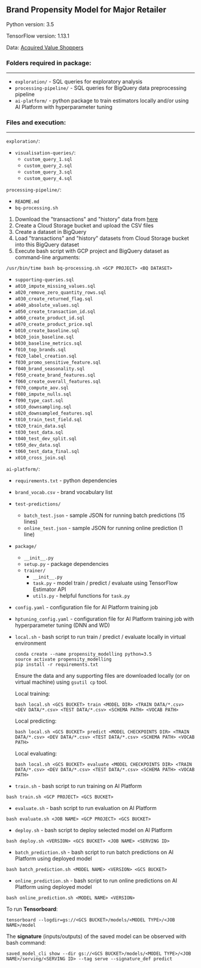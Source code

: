 ## Brand Propensity Model for Major Retailer

Python version: 3.5

TensorFlow version: 1.13.1

Data: [Acquired Value Shoppers](https://www.kaggle.com/c/acquire-valued-shoppers-challenge)

### Folders required in package:

---

- `exploration/` - SQL queries for exploratory analysis
- `processing-pipeline/` - SQL queries for BigQuery data preprocessing pipeline
- `ai-platform/` - python package to train estimators locally and/or using AI Platform with hyperparameter tuning


### Files and execution:

---

`exploration/`:

- `visualisation-queries/`:
	- `custom_query_1.sql`
	- `custom_query_2.sql`
	- `custom_query_3.sql`
	- `custom_query_4.sql`

`processing-pipeline/`:

- `README.md`
- `bq-processing.sh`

1) Download the "transactions" and "history" data from [here](https://www.kaggle.com/c/acquire-valued-shoppers-challenge)
2) Create a Cloud Storage bucket and upload the CSV files
3) Create a dataset in BigQuery
4) Load "transactions" and "history" datasets from Cloud Storage bucket into this BigQuery dataset
5) Execute bash script with GCP project and BigQuery dataset as command-line arguments:

```
/usr/bin/time bash bq-processing.sh <GCP PROJECT> <BQ DATASET>
```

- `supporting-queries.sql`
- `a010_impute_missing_values.sql`
- `a020_remove_zero_quantity_rows.sql`
- `a030_create_returned_flag.sql`
- `a040_absolute_values.sql`
- `a050_create_transaction_id.sql`
- `a060_create_product_id.sql`
- `a070_create_product_price.sql`
- `b010_create_baseline.sql`
- `b020_join_baseline.sql`
- `b030_baseline_metrics.sql`
- `f010_top_brands.sql`
- `f020_label_creation.sql`
- `f030_promo_sensitive_feature.sql`
- `f040_brand_seasonality.sql`
- `f050_create_brand_features.sql`
- `f060_create_overall_features.sql`
- `f070_compute_aov.sql`
- `f080_impute_nulls.sql`
- `f090_type_cast.sql`
- `s010_downsampling.sql`
- `s020_downsampled_features.sql`
- `t010_train_test_field.sql`
- `t020_train_data.sql`
- `t030_test_data.sql`
- `t040_test_dev_split.sql`
- `t050_dev_data.sql`
- `t060_test_data_final.sql`
- `x010_cross_join.sql`


`ai-platform/`:

- `requirements.txt` - python dependencies
- `brand_vocab.csv` - brand vocabulary list
- `test-predictions/`
    - `batch_test.json` - sample JSON for running batch predictions (15 lines)
    - `online_test.json` - sample JSON for running online prediction (1 line)
- `package/` 
	- `__init__.py` 
	- `setup.py` - package dependencies 
	- `trainer/` 
		- `__init__.py` 
		- `task.py` - model train / predict / evaluate using TensorFlow Estimator API
        - `utils.py` - helpful functions for `task.py`
- `config.yaml` - configuration file for AI Platform training job
- `hptuning_config.yaml` - configuration file for AI Platform training job with hyperparameter tuning (DNN and WD)
- `local.sh` - bash script to run train / predict / evaluate locally in virtual environment

  ```
  conda create --name propensity_modelling python=3.5
  source activate propensity_modelling
  pip install -r requirements.txt
  ```
  
  Ensure the data and any supporting files are downloaded locally (or on virtual machine) using `gsutil cp` tool.
  
  Local training:
  ```
  bash local.sh <GCS BUCKET> train <MODEL DIR> <TRAIN DATA/*.csv> <DEV DATA/*.csv> <TEST DATA/*.csv> <SCHEMA PATH> <VOCAB PATH>
  ```
  
  Local predicting:
  ```
  bash local.sh <GCS BUCKET> predict <MODEL CHECKPOINTS DIR> <TRAIN DATA/*.csv> <DEV DATA/*.csv> <TEST DATA/*.csv> <SCHEMA PATH> <VOCAB PATH>
  ```
  
  Local evaluating:
  ```
  bash local.sh <GCS BUCKET> evaluate <MODEL CHECKPOINTS DIR> <TRAIN DATA/*.csv> <DEV DATA/*.csv> <TEST DATA/*.csv> <SCHEMA PATH> <VOCAB PATH>
  ```

- `train.sh` - bash script to run training on AI Platform

```
bash train.sh <GCP PROJECT> <GCS BUCKET>
```

- `evaluate.sh` - bash script to run evaluation on AI Platform

```
bash evaluate.sh <JOB NAME> <GCP PROJECT> <GCS BUCKET>
```

- `deploy.sh` - bash script to deploy selected model on AI Platform

```
bash deploy.sh <VERSION> <GCS BUCKET> <JOB NAME> <SERVING ID>
```

- `batch_prediction.sh` - bash script to run batch predictions on AI Platform using deployed model

```
bash batch_prediction.sh <MODEL NAME> <VERSION> <GCS BUCKET>
```

- `online_prediction.sh` - bash script to run online predictions on AI Platform using deployed model

```
bash online_prediction.sh <MODEL NAME> <VERSION>
```


To run **Tensorboard**:

```
tensorboard --logdir=gs://<GCS BUCKET>/models/<MODEL TYPE>/<JOB NAME>/model
```

The **signature** (inputs/outputs) of the saved model can be observed with bash command:

```
saved_model_cli show --dir gs://<GCS BUCKET>/models/<MODEL TYPE>/<JOB NAME>/serving/<SERVING ID> --tag serve --signature_def predict
```

